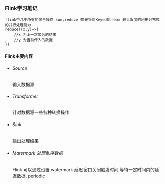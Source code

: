 ### Flink学习笔记
    flink中几乎所有的聚合操作 sum,reduce 都是针对KeyedStream 最大限度的利用分布式的并行处理能力.
    reduce((x,y)=>{
        //x 为上一次聚合的结果
        //y 为当前传入的数据
    })
    
#### Flink主要内容
* ###### Source
    输入数据源
* ###### Transformer
    针对数据源一些各种转换操作
* ###### Sink
    输出处理结果
* ###### Matermark 处理乱序数据
    Flink 可以通过设置 watermark 延迟窗口关闭触发时间,等待一定时间内的延迟数据.
periodic